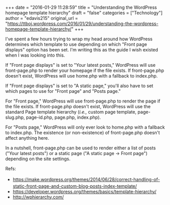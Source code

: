 +++
date = "2016-01-29 11:28:59"
title = "Understanding the WordPress homepage template hierarchy"
draft = "false"
categories = ["Technology"]
author = "edavis215"
original_url = "https://ttboj.wordpress.com/2016/01/29/understanding-the-wordpress-homepage-template-hierarchy/"
+++

I've spent a few hours trying to wrap my head around how WordPress determines which template to use depending on which "Front page displays" option has been set. I'm writing this as the guide I wish existed when I was looking into this.

If "Front page displays" is set to "Your latest posts," WordPress will use front-page.php to render your homepage if the file exists. If front-page.php doesn't exist, WordPress will use home.php with a fallback to index.php.

If "Front page displays" is set to "A static page," you'll also have to set which pages to use for "Front page" and "Posts page."

For "Front page," WordPress will use front-page.php to render the page if the file exists. If front-page.php doesn't exist, WordPress will use the standard Page template hierarchy (<em>i.e.,</em> custom page template, page-slug.php, page-id.php, page.php, index.php).

For "Posts page," WordPress will only ever look to home.php with a fallback to index.php. The existence (or non-existence) of front-page.php doesn't affect anything here.

In a nutshell, front-page.php can be used to render either a list of posts ("Your latest posts") or a static page ("A static page -&gt; Front page") depending on the site settings.

Refs:
<ul>
	<li><span style="line-height:1.7;"><a href="https://make.wordpress.org/themes/2014/06/28/correct-handling-of-static-front-page-and-custom-blog-posts-index-template/">https://make.wordpress.org/themes/2014/06/28/correct-handling-of-static-front-page-and-custom-blog-posts-index-template/</a></span></li>
	<li><a href="https://developer.wordpress.org/themes/basics/template-hierarchy/">https://developer.wordpress.org/themes/basics/template-hierarchy/</a></li>
	<li><a href="http://wphierarchy.com/">http://wphierarchy.com/</a></li>
</ul>

